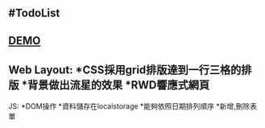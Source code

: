 #TodoList
---
[DEMO](https://4lex0.github.io/TodoList/)
---
Web Layout:
*CSS採用grid排版達到一行三格的排版
*背景做出流星的效果
*RWD響應式網頁
--
JS:
*DOM操作
*資料儲存在localstorage
*能夠依照日期排列順序
*新增,刪除表單
